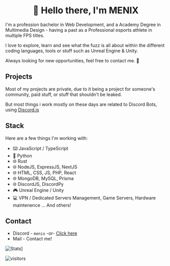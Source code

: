 <h1 align="center">👋 Hello there, I'm MENIX</h1>

I'm a profession bachelor in Web Development, and a Academy Degree in Multimedia Design - having a past as a Professional esports athlete in multiple FPS titles.

I love to explore, learn and see what the fuzz is all about within the different coding languages, tools or stuff such as Unreal Engine & Unity.

Always looking for new opportunities, feel free to contact me. 👀

## Projects

Most of my projects are private, due to it being a project for someone's community, paid stuff, or stuff that shouldn't be leaked.

But most things i work mostly on these days are related to Discord Bots, using [Discord.js](https://github.com/discordjs/discord.js)

## Stack

Here are a few things I'm working with:

- ⌨️ JavaScript / TypeScript
- 🐍 Python
- 🌐 Rust
- 🌐 NodeJS, ExpressJS, NextJS
- 🌐 HTML, CSS, JS, PHP, React
- 🌐 MongoDB, MySQL, Prisma
- 🌐 DiscordJS, DiscordPy
- 🎮 Unreal Engine / Unity
- 💻 VPN / Dedicated Servers Management, Game Servers, Hardware maintenence
... And others!

## Contact

- Discord - `menix` -or- [Click here](https://discord.com/users/113616977779621895)
- Mail - Contact me!

![Stats](https://github-readme-stats.vercel.app/api?username=menix1337&count_private=true&theme=radical&show_icons=true&include_all_commits=true&custom_title=MENIX's%20Stats)]

![visitors](https://visitor-badge.glitch.me/badge?page_id=menix1337/menix1337)
